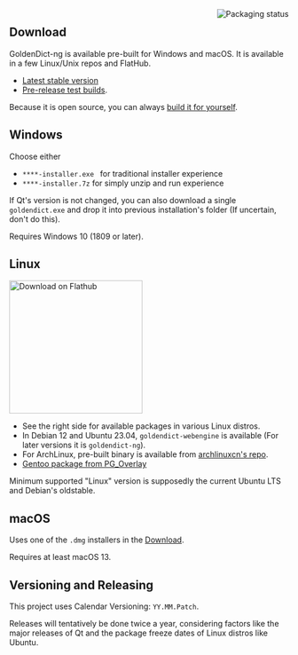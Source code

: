 <a href="https://repology.org/project/goldendict-ng/versions">
    <img src="https://repology.org/badge/vertical-allrepos/goldendict-ng.svg" alt="Packaging status" align="right">
</a>

## Download

GoldenDict-ng is available pre-built for Windows and macOS. It is available in a few Linux/Unix repos and FlatHub.

* [Latest stable version](https://github.com/xiaoyifang/goldendict/releases/latest) 
* [Pre-release test builds](https://github.com/xiaoyifang/goldendict/releases).

Because it is open source, you can always [build it for yourself](howto/build_from_source.md).

## Windows 

Choose either

* `****-installer.exe ` for traditional installer experience
* `****-installer.7z` for simply unzip and run experience

If Qt's version is not changed, you can also download a single `goldendict.exe` and drop it into previous installation's folder (If uncertain, don't do this).

Requires Windows 10 (1809 or later).

## Linux

<a href='https://flathub.org/apps/io.github.xiaoyifang.goldendict_ng'><img width='240' alt='Download on Flathub' src='https://dl.flathub.org/assets/badges/flathub-badge-en.svg'/></a>

* See the right side for available packages in various Linux distros.
* In Debian 12 and Ubuntu 23.04, `goldendict-webengine` is available (For later versions it is `goldendict-ng`).
* For ArchLinux, pre-built binary is available from [archlinuxcn's repo](https://github.com/archlinuxcn/repo/tree/master/archlinuxcn/goldendict-ng-git).
* [Gentoo package from PG_Overlay](https://gitlab.com/Perfect_Gentleman/PG_Overlay/-/tree/master/app-text/goldendict-ng)

Minimum supported "Linux" version is supposedly the current Ubuntu LTS and Debian's oldstable.

## macOS

Uses one of the `.dmg` installers in the [Download](#download).

Requires at least macOS 13.

## Versioning and Releasing

This project uses Calendar Versioning: `YY.MM.Patch`.

Releases will tentatively be done twice a year, considering factors like the major releases of Qt and the package freeze dates of Linux distros like Ubuntu.